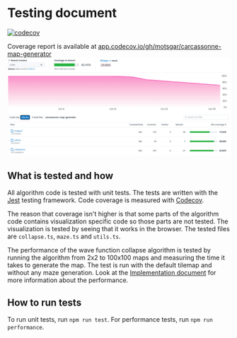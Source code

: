 # Testing document

[![codecov](https://codecov.io/gh/motsgar/carcassonne-map-generator/branch/main/graph/badge.svg)](https://codecov.io/gh/motsgar/carcassonne-map-generator)

Coverage report is available at [app.codecov.io/gh/motsgar/carcassonne-map-generator](https://app.codecov.io/gh/motsgar/carcassonne-map-generator)
![coverage.png](images/coverage.png)

## What is tested and how

All algorithm code is tested with unit tests. The tests are written with the [Jest](https://jestjs.io/) testing framework. Code coverage is measured with [Codecov](https://about.codecov.io/).

The reason that coverage isn't higher is that some parts of the algorithm code contains visualization specific code so those parts are not tested. The visualization is tested by seeing that it works in the browser. The tested files are `collapse.ts`, `maze.ts` and `utils.ts`.

The performance of the wave function collapse algorithm is tested by running the algorithm from 2x2 to 100x100 maps and measuring the time it takes to generate the map. The test is run with the default tilemap and without any maze generation. Look at the [Implementation document](./documentation/implementation-document.md) for more information about the performance.

## How to run tests

To run unit tests, run `npm run test`. For performance tests, run `npm run performance`.
